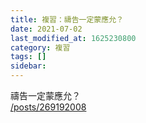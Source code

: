 ```yaml
---
title: 複習：禱告一定蒙應允？
date: 2021-07-02
last_modified_at: 1625230800
category: 複習
tags: []
sidebar: 
---
```


<p>禱告一定蒙應允？<br/>
<a href="/posts/269192008" target="_blank">/posts/269192008</a></p>
<p> </p>
